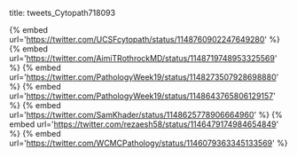 title: tweets_Cytopath718093

{% embed url='https://twitter.com/UCSFcytopath/status/1148760902247649280' %}
{% embed url='https://twitter.com/AimiTRothrockMD/status/1148719748953325569' %}
{% embed url='https://twitter.com/PathologyWeek19/status/1148273507928698880' %}
{% embed url='https://twitter.com/PathologyWeek19/status/1148643765806129157' %}
{% embed url='https://twitter.com/SamKhader/status/1148625778906664960' %}
{% embed url='https://twitter.com/rezaesh58/status/1146479174984654849' %}
{% embed url='https://twitter.com/WCMCPathology/status/1146079363345133569' %}
